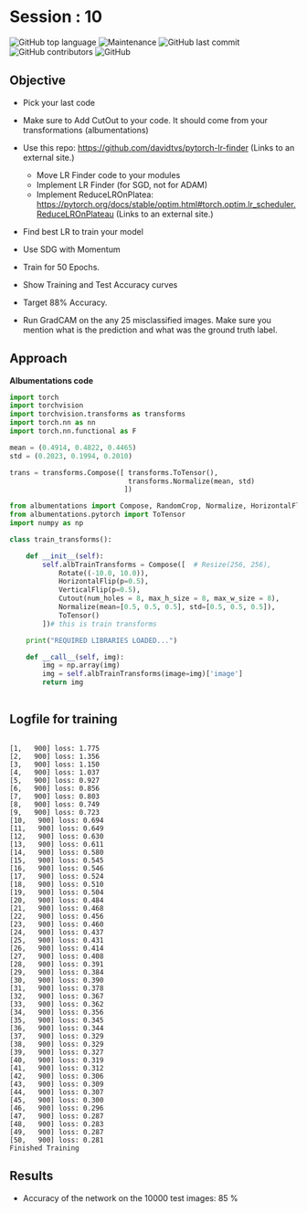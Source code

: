 # Session : 10

![GitHub top language](https://img.shields.io/github/languages/top/Shakil-1501/TSAI?label=Python)     ![Maintenance](https://img.shields.io/maintenance/yes/2020?logo=Github)          ![GitHub last commit](https://img.shields.io/github/last-commit/Shakil-1501/TSAI)   ![GitHub contributors](https://img.shields.io/github/contributors/SHAKIL-1501/TSAI) ![GitHub](https://img.shields.io/github/license/SHAKIL-1501/TSAI)

## Objective

- Pick your last code
- Make sure  to Add CutOut to your code. It should come from your transformations (albumentations)
- Use this repo: https://github.com/davidtvs/pytorch-lr-finder (Links to an external site.) 

  - Move LR Finder code to your modules
  - Implement LR Finder (for SGD, not for ADAM)
  - Implement ReduceLROnPlatea: https://pytorch.org/docs/stable/optim.html#torch.optim.lr_scheduler.ReduceLROnPlateau (Links to an external site.)
  
- Find best LR to train your model
- Use SDG with Momentum
- Train for 50 Epochs. 
- Show Training and Test Accuracy curves
- Target 88% Accuracy.
- Run GradCAM on the any 25 misclassified images. Make sure you mention what is the prediction and what was the ground truth label.

## Approach

**Albumentations code**

```python
import torch
import torchvision
import torchvision.transforms as transforms
import torch.nn as nn
import torch.nn.functional as F

mean = (0.4914, 0.4822, 0.4465)
std = (0.2023, 0.1994, 0.2010)

trans = transforms.Compose([ transforms.ToTensor(),
                             transforms.Normalize(mean, std)
                            ])

from albumentations import Compose, RandomCrop, Normalize, HorizontalFlip, VerticalFlip, Resize,Rotate , Cutout
from albumentations.pytorch import ToTensor
import numpy as np

class train_transforms():

    def __init__(self):
        self.albTrainTransforms = Compose([  # Resize(256, 256),
            Rotate((-10.0, 10.0)),
            HorizontalFlip(p=0.5),
            VerticalFlip(p=0.5),
            Cutout(num_holes = 8, max_h_size = 8, max_w_size = 8),
            Normalize(mean=[0.5, 0.5, 0.5], std=[0.5, 0.5, 0.5]),
            ToTensor()
        ])# this is train transforms

    print("REQUIRED LIBRARIES LOADED...")

    def __call__(self, img):
        img = np.array(img)
        img = self.albTrainTransforms(image=img)['image']
        return img
        
  ```
  ## Logfile for training
  
  ```
  
[1,   900] loss: 1.775
[2,   900] loss: 1.356
[3,   900] loss: 1.150
[4,   900] loss: 1.037
[5,   900] loss: 0.927
[6,   900] loss: 0.856
[7,   900] loss: 0.803
[8,   900] loss: 0.749
[9,   900] loss: 0.723
[10,   900] loss: 0.694
[11,   900] loss: 0.649
[12,   900] loss: 0.630
[13,   900] loss: 0.611
[14,   900] loss: 0.580
[15,   900] loss: 0.545
[16,   900] loss: 0.546
[17,   900] loss: 0.524
[18,   900] loss: 0.510
[19,   900] loss: 0.504
[20,   900] loss: 0.484
[21,   900] loss: 0.468
[22,   900] loss: 0.456
[23,   900] loss: 0.460
[24,   900] loss: 0.437
[25,   900] loss: 0.431
[26,   900] loss: 0.414
[27,   900] loss: 0.408
[28,   900] loss: 0.391
[29,   900] loss: 0.384
[30,   900] loss: 0.390
[31,   900] loss: 0.378
[32,   900] loss: 0.367
[33,   900] loss: 0.362
[34,   900] loss: 0.356
[35,   900] loss: 0.345
[36,   900] loss: 0.344
[37,   900] loss: 0.329
[38,   900] loss: 0.329
[39,   900] loss: 0.327
[40,   900] loss: 0.319
[41,   900] loss: 0.312
[42,   900] loss: 0.306
[43,   900] loss: 0.309
[44,   900] loss: 0.307
[45,   900] loss: 0.300
[46,   900] loss: 0.296
[47,   900] loss: 0.287
[48,   900] loss: 0.283
[49,   900] loss: 0.287
[50,   900] loss: 0.281
Finished Training

```
## Results

- Accuracy of the network on the 10000 test images: 85 %
 
